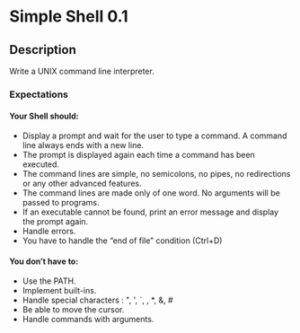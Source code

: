 # Simple Shell 0.1

## Description
Write a UNIX command line interpreter.

### Expectations

#### Your Shell should:

- Display a prompt and wait for the user to type a command. A command line always ends with a new line.
- The prompt is displayed again each time a command has been executed.
- The command lines are simple, no semicolons, no pipes, no redirections or any other advanced features.
- The command lines are made only of one word. No arguments will be passed to programs.
- If an executable cannot be found, print an error message and display the prompt again.
- Handle errors.
- You have to handle the “end of file” condition (Ctrl+D)

#### You don’t have to:

- Use the PATH.
- Implement built-ins.
- Handle special characters : ", ', `, \, *, &, #
- Be able to move the cursor.
- Handle commands with arguments.
